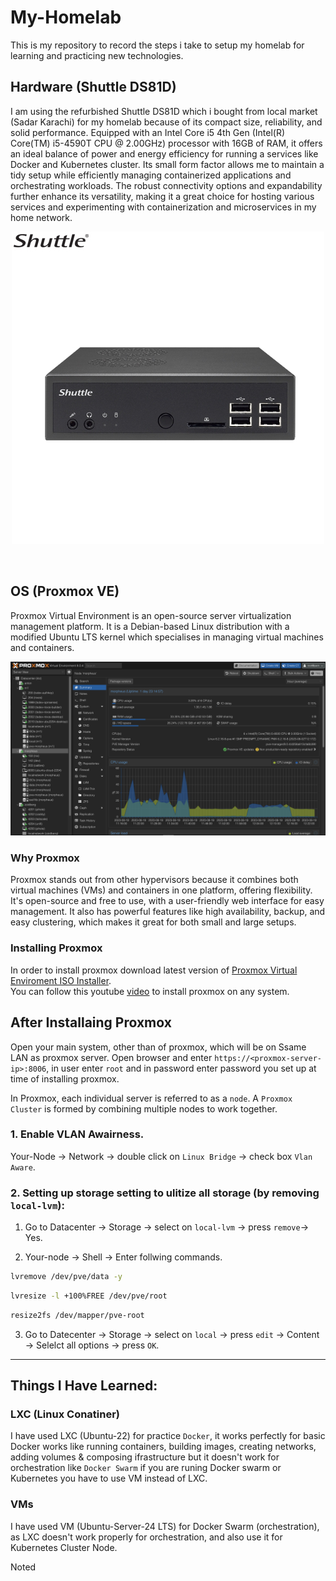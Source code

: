 # My-Homelab

  This is my repository to record the steps i take to setup my homelab for learning and practicing new technologies.

## Hardware (Shuttle DS81D)
  I am using the refurbished Shuttle DS81D which i bought from local market (Sadar Karachi) for my homelab because of its compact size, reliability, and solid performance. Equipped with an Intel Core i5 4th Gen (Intel(R) Core(TM) i5-4590T CPU @ 2.00GHz) processor with 16GB of RAM, it offers an ideal balance of power and energy efficiency for running a services like Docker and Kubernetes cluster. Its small form factor allows me to maintain a tidy setup while efficiently managing containerized applications and orchestrating workloads. The robust connectivity options and expandability further enhance its versatility, making it a great choice for hosting various services and experimenting with containerization and microservices in my home network.         
  <p align="center">
    <img src="00.jpg" alt="Hardware Node" />
  </p>
  
  <br>   

## OS (Proxmox VE)
  Proxmox Virtual Environment is an open-source server virtualization management platform. It is a Debian-based Linux distribution with a modified Ubuntu LTS kernel which specialises in managing virtual machines and containers.
  
  ![01](01.png)
  <br>
  ### Why Proxmox
  Proxmox stands out from other hypervisors because it combines both virtual machines (VMs) and containers in one platform, offering flexibility. It's open-source and free to use, with a user-friendly web interface for easy management. It also has powerful features like high availability, backup, and easy clustering, which makes it great for both small and large setups.     
  ### Installing Proxmox 
  In order to install proxmox download latest version of [Proxmox Virtual Enviroment ISO Installer](https://www.proxmox.com/en/downloads/proxmox-virtual-environment/iso).        
  You can follow this youtube [video](https://www.youtube.com/watch?v=u8E3-Zy9NvI&list=PLT98CRl2KxKHnlbYhtABg6cF50bYa8Ulo&index=3) to install proxmox on any system.    

## After Installaing Proxmox

  Open your main system, other than of proxmox, which will be on Ssame LAN as proxmox server. Open browser and enter `https://<proxmox-server-ip>:8006`, in user enter `root` and in password enter password you set up at time of installing proxmox.
  
  In Proxmox, each individual server is referred to as a `node`. A `Proxmox Cluster` is formed by combining multiple nodes to work together.
  
  ### 1. Enable VLAN Awairness.   
  
  Your-Node &rarr; Network &rarr; double click on `Linux Bridge` &rarr; check box `Vlan Aware`.     
    
  ### 2. Setting up storage setting to ulitize all storage (by removing `local-lvm`):
  1. Go to Datacenter &rarr; Storage &rarr; select on `local-lvm` &rarr; press `remove`&rarr; Yes.
  
  2. Your-node &rarr; Shell &rarr; Enter follwing commands.
  ```bash
  lvremove /dev/pve/data -y
  ```
       
  ```bash
  lvresize -l +100%FREE /dev/pve/root
  ```
       
  ```bash
  resize2fs /dev/mapper/pve-root
  ```
    
  3. Go to Datecenter &rarr; Storage &rarr; select on `local` &rarr; press `edit` &rarr; Content &rarr; Selelct all options &rarr; press `OK`.
                               
---

## Things I Have Learned:

  ### LXC (Linux Conatiner)
  I have used LXC (Ubuntu-22) for practice `Docker`, it works perfectly for basic Docker works like running containers, building images, creating networks, adding volumes & composing ifrastructure but it doesn't work for orchestration like `Docker Swarm` if you are runing Docker swarm or Kubernetes you have to use VM instead of LXC.

  ### VMs
  I have used VM (Ubuntu-Server-24 LTS) for Docker Swarm (orchestration), as LXC doesn't work properly for orchestration, and also use it for Kubernetes Cluster Node.

  Noted
  

